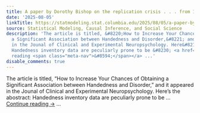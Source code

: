 ```yaml
---
title: A paper by Dorothy Bishop on the replication crisis . . . from 1990!
date: '2025-08-05'
linkTitle: https://statmodeling.stat.columbia.edu/2025/08/05/a-paper-by-dorothy-bishop-on-the-replication-crisis-from-1990/
source: Statistical Modeling, Causal Inference, and Social Science
description: 'The article is titled, &#8220;How to Increase Your Chances of Obtaining
  a Significant Association between Handedness and Disorder,&#8221; and it appeared
  in the Jounal of Clinical and Experimental Neuropsychology. Here&#8217;s the abostract:
  Handedness inventory data are peculiarly prone to be &#8230; <a href="https://statmodeling.stat.columbia.edu/2025/08/05/a-paper-by-dorothy-bishop-on-the-replication-crisis-from-1990/">Continue
  reading <span class="meta-nav">&#8594;</span></a> ...'
disable_comments: true
---
```

The article is titled, &#8220;How to Increase Your Chances of Obtaining a Significant Association between Handedness and Disorder,&#8221; and it appeared in the Jounal of Clinical and Experimental Neuropsychology. Here&#8217;s the abostract: Handedness inventory data are peculiarly prone to be &#8230; <a href="https://statmodeling.stat.columbia.edu/2025/08/05/a-paper-by-dorothy-bishop-on-the-replication-crisis-from-1990/">Continue reading <span class="meta-nav">&#8594;</span></a> ...